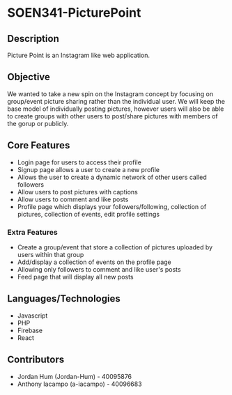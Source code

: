 # SOEN341-PicturePoint

## Description
Picture Point is an Instagram like web application. 
## Objective
We wanted to take a new spin on the Instagram concept by focusing on group/event picture sharing rather than the individual user. We will keep the base model of individually posting pictures, however users will also be able to create groups with other users to post/share pictures with members of the gorup or publicly. 
## Core Features
- Login page for users to access their profile
- Signup page allows a user to create a new profile
- Allows the user to create a dynamic network of other users called followers
- Allow users to post pictures with captions
- Allow users to comment and like posts
- Profile page which displays your followers/following, collection of pictures, collection of events, edit profile settings
### Extra Features
- Create a group/event that store a collection of pictures uploaded by users within that group
- Add/display a collection of events on the profile page
- Allowing only followers to comment and like user's posts
- Feed page that will display all new posts
## Languages/Technologies
- Javascript
- PHP
- Firebase
- React
## Contributors
- Jordan Hum (Jordan-Hum) - 40095876
- Anthony Iacampo (a-iacampo) - 40096683
